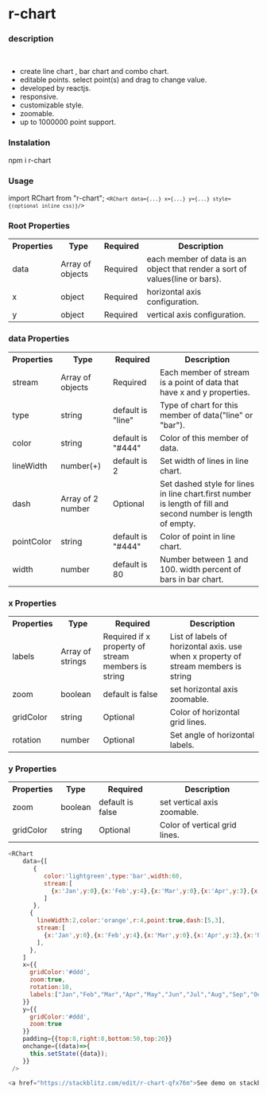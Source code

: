 # r-chart

<h3>description</h3><br>
<ul>
  <li>
    create line chart , bar chart and combo chart.
  </li>
  <li>
    editable points. select point(s) and drag to change value.  
  </li>
  <li>
    developed by reactjs.
  </li>
  <li>
    responsive.
  </li>
  <li>
    customizable style.
  </li>
  <li>
    zoomable.
  </li>
  <li>
   up to 1000000 point support.
  </li>
</ul> 

<h3>Instalation</h3>
npm i r-chart

<h3>Usage</h3>
import RChart from "r-chart";
<code><<code>RChart data={...} x={...} y={...} style={(optional inline css)}/</code>></code>

<h3>Root Properties</h3>
<table>
  <tr>
    <th>Properties</th>
    <th>Type</th>
    <th>Required</th>
    <th>Description</th>
  </tr>
  <tr>
    <td>data</td>
    <td>Array of objects</td>
    <td>Required</td>
    <td>each member of data is an object that render a sort of values(line or bars).</td>
  </tr>
  <tr>
    <td>x</td>
    <td>object</td>
    <td>Required</td>
    <td>horizontal axis configuration.</td>
  </tr>
  <tr>
    <td>y</td>
    <td>object</td>
    <td>Required</td>
    <td>vertical axis configuration.</td>
  </tr>
</table>


<h3>data Properties</h3>
<table>
  <tr>
    <th>Properties</th>
    <th>Type</th>
    <th>Required</th>
    <th>Description</th>
  </tr>
  <tr>
    <td>stream</td>
    <td>Array of objects</td>
    <td>Required</td>
    <td>Each member of stream is a point of data that have x and y properties.</td>
  </tr>
  <tr>
    <td>type</td>
    <td>string</td>
    <td>default is "line"</td>
    <td>Type of chart for this member of data("line" or "bar").</td>
  </tr>
  <tr>
    <td>color</td>
    <td>string</td>
    <td>default is "#444"</td>
    <td>Color of this member of data.</td>
  </tr>
  <tr>
    <td>lineWidth</td>
    <td>number(+)</td>
    <td>default is 2</td>
    <td>Set width of lines in line chart.</td>
  </tr>
  <tr>
    <td>dash</td>
    <td>Array of 2 number</td>
    <td>Optional</td>
    <td>Set dashed style for lines in line chart.first number is length of fill and second number is length of empty. </td>
  </tr>
  <tr>
    <td>pointColor</td>
    <td>string</td>
    <td>default is "#444"</td>
    <td>Color of point in line chart.</td>
  </tr>
  <tr>
    <td>width</td>
    <td>number</td>
    <td>default is 80</td>
    <td>Number between 1 and 100. width percent of bars in bar chart.</td>
  </tr>
</table>

<h3>x Properties</h3>
<table>
  <tr>
    <th>Properties</th>
    <th>Type</th>
    <th>Required</th>
    <th>Description</th>
  </tr>
  <tr>
    <td>labels</td>
    <td>Array of strings</td>
    <td>Required if x property of stream members is string</td>
    <td>List of labels of horizontal axis. use when x property of stream members is string</td>
  </tr>
  <tr>
    <td>zoom</td>
    <td>boolean</td>
    <td>default is false</td>
    <td>set horizontal axis zoomable.</td>
  </tr>
  <tr>
    <td>gridColor</td>
    <td>string</td>
    <td>Optional</td>
    <td>Color of horizontal grid lines.</td>
  </tr>
  <tr>
    <td>rotation</td>
    <td>number</td>
    <td>Optional</td>
    <td>Set angle of horizontal labels.</td>
  </tr>
</table>

<h3>y Properties</h3>
<table>
  <tr>
    <th>Properties</th>
    <th>Type</th>
    <th>Required</th>
    <th>Description</th>
  </tr>
  <tr>
    <td>zoom</td>
    <td>boolean</td>
    <td>default is false</td>
    <td>set vertical axis zoomable.</td>
  </tr>
  <tr>
    <td>gridColor</td>
    <td>string</td>
    <td>Optional</td>
    <td>Color of vertical grid lines.</td>
  </tr>
</table>

```javascript
<RChart
    data={[
       {
          color:'lightgreen',type:'bar',width:60,
          stream:[
            {x:'Jan',y:0},{x:'Feb',y:4},{x:'Mar',y:0},{x:'Apr',y:3},{x:'May',y:5}
          ]
       },
      {
        lineWidth:2,color:'orange',r:4,point:true,dash:[5,3],
        stream:[
          {x:'Jan',y:0},{x:'Feb',y:4},{x:'Mar',y:0},{x:'Apr',y:3},{x:'May',y:20}
        ],
      },
    ]
    x={{
      gridColor:'#ddd',
      zoom:true,
      rotation:10,
      labels:["Jan","Feb","Mar","Apr","May","Jun","Jul","Aug","Sep","Oct","Nov","Dec" ],
    }}
    y={{
      gridColor:'#ddd',
      zoom:true
    }}
    padding={{top:8,right:8,bottom:50,top:20}}
    onchange={(data)=>{
      this.setState({data});
    }}
 />

<a href="https://stackblitz.com/edit/r-chart-qfx76m">See demo on stackblitz</a><br>

